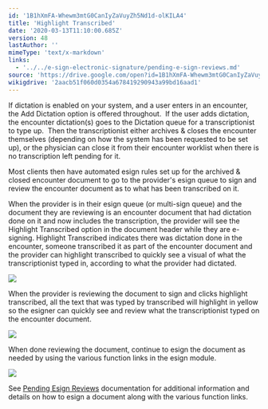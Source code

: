```yaml
---
id: '1B1hXmFA-Whewm3mtG0CanIyZaVuyZh5Nd1d-olKILA4'
title: 'Highlight Transcribed'
date: '2020-03-13T11:10:00.685Z'
version: 48
lastAuthor: ''
mimeType: 'text/x-markdown'
links:
  - '../../e-sign-electronic-signature/pending-e-sign-reviews.md'
source: 'https://drive.google.com/open?id=1B1hXmFA-Whewm3mtG0CanIyZaVuyZh5Nd1d-olKILA4'
wikigdrive: '2aacb51f060d0354a678419290943a99bd16aad1'
---
```

If dictation is enabled on your system, and a user enters in an encounter, the Add Dictation option is offered throughout.  If the user adds dictation, the encounter dictation(s) goes to the Dictation queue for a transcriptionist to type up.  Then the transcriptionist either archives & closes the encounter themselves (depending on how the system has been requested to be set up), or the physician can close it from their encounter worklist when there is no transcription left pending for it.

Most clients then have automated esign rules set up for the archived & closed encounter document to go to the provider's esign queue to sign and review the encounter document as to what has been transcribed on it.

When the provider is in their esign queue (or multi-sign queue) and the document they are reviewing is an encounter document that had dictation done on it and now includes the transcription, the provider will see the Highlight Transcribed option in the document header while they are e-signing. Highlight Transcribed indicates there was dictation done in the encounter, someone transcribed it as part of the encounter document and the provider can highlight transcribed to quickly see a visual of what the transcriptionist typed in, according to what the provider had dictated.

![](../highlight-transcribed.assets/3155becc642719beaa9720a1dcbcca16.png)

When the provider is reviewing the document to sign and clicks highlight transcribed, all the text that was typed by transcribed will highlight in yellow so the esigner can quickly see and review what the transcriptionist typed on the encounter document.

![](../highlight-transcribed.assets/d985321ae7c6a90d4da71356ffc93f0a.png)

When done reviewing the document, continue to esign the document as needed by using the various function links in the esign module.

![](../highlight-transcribed.assets/ce94dca20a7657fccc706399ed2c03cc.png)

See [Pending Esign Reviews](../../e-sign-electronic-signature/pending-e-sign-reviews.md) documentation for additional information and details on how to esign a document along with the various function links.
